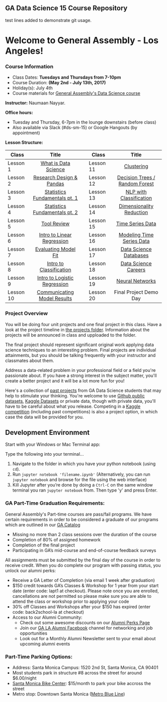 
## GA Data Science 15 Course Repository

test lines added to demonstrate git usage.

# Welcome to General Assembly - Los Angeles!

### Course Information
- Class Dates: **Tuesdays and Thursdays from 7-10pm**
- Course Duration: **(May 2nd - July 13th, 2017)**
- Holiday(s): July 4th
- Course materials for [General Assembly's Data Science
course](https://generalassemb.ly/education/data-science?where=los-angeles)


**Instructor:**
Naumaan Nayyar.

**Office hours:**
- Tuesday and Thursday, 6-7pm in the lounge downstairs (before class)
- Also available via Slack (#ds-sm-15) or Google Hangouts (by appointment)

**Lesson Structure:**

| Class | Title |  | Class | Title |
| --- | :---: | --- |  --- | :---: |
| Lesson 1 | [What is Data Science](./lessons/lesson-01/) || Lesson 11 | [Clustering](./lessons/lesson-11-flex/) |
| Lesson 2 | [Research Design & Pandas](./lessons/lesson-02/) || Lesson 12 | [Decision Trees / Random Forest](./lessons/lesson-12/)|
| Lesson 3| [Statistics Fundamentals pt. 1](./lessons/lesson-03/) || Lesson 13 | [NLP with Classification](./lessons/lesson-13/) |
| Lesson 4 | [Statistics Fundamentals pt. 2](./lessons/lesson-04/) || Lesson 14 | [Dimensionality Reduction](./lessons/lesson-14/) |
| Lesson 5 | [Tool Review](./lessons/lesson-05/) || Lesson 15 | [Time Series Data](./lessons/lesson-15/)|
| Lesson 6 | [Intro to Linear Regression](./lessons/lesson-06/) || Lesson 16 | [Modeling Time Series Data](./lessons/lesson-16/) |
| Lesson 7 | [Evaluating Model Fit](./lessons/lesson-07/) || Lesson 17 | [Data Science Databases](./lessons/lesson-17/.md) |
| Lesson 8 | [Intro to Classification](./lessons/lesson-08/)|| Lesson 18 | [Data Science Careers](./lessons/lesson-18/) |
| Lesson 9 | [Intro to Logistic Regression](./lessons/lesson-09/) || Lesson 19 | [Neural Networks](./lessons/lesson-19-flex/) |
| Lesson 10 | [Communicating Model Results](./lessons/lesson-10/) ||Lesson 20 | Final Project Demo Day | 
 
### Project Overview

You will be doing four unit projects and one final project in this class. Have a look at the project timeline in [the projects folder](./projects/). Information about the projects will be announced in class and upploaded to the folder.

The final project should represent significant original work applying data science techniques to an interesting problem. Final projects are individual attainments, but you should be talking frequently with your instructor and classmates about them.

Address a data-related problem in your professional field or a field you're passionate about. If you have a strong interest in the subject matter, you'll create a better project and it will be a lot more fun for you!

Here's a collection of [past projects](https://gallery.generalassemb.ly/DS?metro=) from GA Data Science students that may help to stimulate your thinking. You're welcome to use [Github public datasets](https://github.com/caesar0301/awesome-public-datasets), [Kaggle Datasets](https://www.kaggle.com/datasets) or private data, though with private data, you'll have to be careful about what you release. Competing in a [Kaggle competition](http://www.kaggle.com/) (including past competitions) is also a project option, in which case the data will be provided for you.


## Development Environment

Start with your Windows or Mac Terminal app:

Type the following into your terminal...

1. Navigate to the folder in which you have your python notebook (using `cd`).
2. Run `jupyter notebook 'filename.ipynb'` (Alternatively, you can run `jupyter notebook` and browse for the file using the web interface)
3. Kill Jupyter after you’re done by doing a `Ctrl-C` on the same window terminal you ran `jupyter notebook` from. Then type 'y' and press Enter.

### GA Part-Time Graduation Requirements:  									
General Assembly's Part-time courses are pass/fail programs. We have certain requirements in order to be considered a graduate of our programs which are outlined in our [GA Catalog](https://ga-core.s3.amazonaws.com/cms/files/files/000/004/189/original/GA_Catalog-All-Markets-2016.07.05_bvm.pdf)

- Missing no more than 2 class sessions over the duration of the course
- Completion of 80% of assigned homework
- Completion of the final project
- Participating in GA’s mid-course and end-of-course feedback surveys

All assignments must be submitted by the final day of the course in order to receive credit. When you do complete our program with passing status, you unlock our alumni perks:

- Receive a GA Letter of Completion (via email 1 week after graduation)
- $150 credit towards GA’s Classes & Workshop for 1 year from your start date (enter code: lapt1 at checkout). Please note once you are enrolled, cancellations are not permitted so please make sure you are able to attend the class or workshop prior to applying your code
- 30% off Classes and Workshops after your $150 has expired (enter code: back2school-la at checkout)
- Access to our Alumni Community:
	- Check out some awesome discounts on our [Alumni Perks Page](https://generalassemb.ly/alumni/perks)
	- Join our [GA LA Alumni Facebook](https://www.facebook.com/groups/GALAalumni/) channel for networking and job opportunities
	- Look out for a Monthly Alumni Newsletter sent to your email about upcoming alumni events


### Part-Time Parking Options:
- Address: Santa Monica Campus: 1520 2nd St, Santa Monica, CA 90401
- Most students park in structure #8 across the street for around $6.00/night
- [Santa Monica Bike Center](http://smbikecenter.com/membership/commuter-membership/): $15/month to park your bike accross the street
- Metro stop: Downtown Santa Monica ([Metro Blue Line](https://www.metro.net/riding/maps/expo-line/)) 

